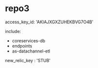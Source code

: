 # repo3

access_key_id: 'AKIAJXGXZUHEKBVG7O4B'

include:
  - coreservices-db
  - endpoints
  - as-datachannel-etl

new_relic_key : 'STUB'
